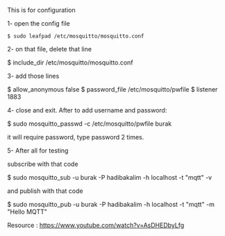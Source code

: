 This is for configuration 

1- open the config file
```
$ sudo leafpad /etc/mosquitto/mosquitto.conf
```
2- on that file, delete that line  

$ include_dir /etc/mosquitto/mosquitto.conf

3- add those lines

$ allow_anonymous false
$ password_file /etc/mosquitto/pwfile
$ listener 1883

4- close and exit. After to add username and password:

$ sudo mosquitto_passwd -c /etc/mosquitto/pwfile burak

it will require password, type password 2 times.

5- After all for testing

subscribe with that code

$ sudo mosquitto_sub -u burak -P hadibakalim -h localhost -t "mqtt" -v

and publish with that code 

$ sudo mosquitto_pub -u burak -P hadibakalim -h localhost -t "mqtt" -m "Hello MQTT"

Resource : https://www.youtube.com/watch?v=AsDHEDbyLfg
